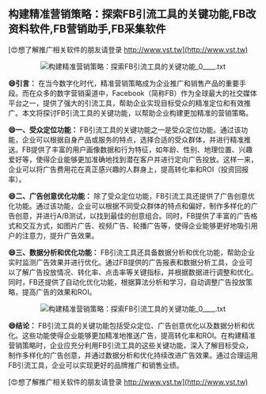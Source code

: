 ## **构建精准营销策略：探索FB引流工具的关键功能,FB改资料软件,FB营销助手,FB采集软件**

[😍想了解推广相关软件的朋友请登录 http://www.vst.tw](http://www.vst.tw)

 <center><img src="https://vst.tw/MP4/tuiguang/png/1.png" alt="构建精准营销策略：探索FB引流工具的关键功能_0____.txt"></center>

**😄引言：**
在当今数字化时代，精准营销策略成为企业推广和销售产品的重要手段。而在众多的数字营销渠道中，Facebook（简称FB）作为全球最大的社交媒体平台之一，提供了强大的引流工具，帮助企业实现目标受众的精准定位和有效推广。本文将探讨FB引流工具的关键功能，以帮助企业构建更加精准的营销策略。

**😄一、受众定位功能：**
FB引流工具的关键功能之一是受众定位功能。通过该功能，企业可以根据自身产品或服务的特点，选择合适的受众群体，并进行精准推送。FB提供了丰富的用户画像数据和行为特征，如年龄、性别、地理位置、兴趣爱好等，使得企业能够更加准确地找到潜在客户并进行定向广告投放。这样一来，企业可以将广告费用花在真正感兴趣的人群身上，提高转化率和ROI（投资回报率）。

**😄二、广告创意优化功能：**
除了受众定位功能，FB引流工具还提供了广告创意优化功能。通过该功能，企业可以根据不同受众群体的特点和偏好，制作多样化的广告创意，并进行A/B测试，以找到最佳的创意组合。同时，FB提供了丰富的广告格式和交互方式，如图片广告、视频广告、轮播广告等，使得企业能够更好地吸引用户的注意力，提升广告效果。

**😄三、数据分析和优化功能：**
FB引流工具还具备数据分析和优化功能，帮助企业实时监测广告效果并进行优化。通过FB提供的广告报表和数据分析工具，企业可以了解广告投放情况、转化率、点击率等关键指标，并根据数据进行调整和优化。同时，FB还提供了自动化优化功能，根据算法分析和学习，自动调整广告投放策略，提高广告的效果和ROI。

 <center><img src="https://vst.tw/MP4/tuiguang/png/3.png" alt="构建精准营销策略：探索FB引流工具的关键功能_0____.txt"></center>

**😄结论：**
FB引流工具的关键功能包括受众定位、广告创意优化以及数据分析和优化。这些功能使得企业能够更加精准地推送广告，提高转化率和ROI。在构建精准营销策略时，企业应充分利用FB引流工具的这些关键功能，深入了解目标受众，制作多样化的广告创意，并通过数据分析和优化持续改进广告效果。通过合理运用FB引流工具，企业可以实现更好的品牌推广和销售业绩。

[😍想了解推广相关软件的朋友请登录 http://www.vst.tw](http://www.vst.tw)



